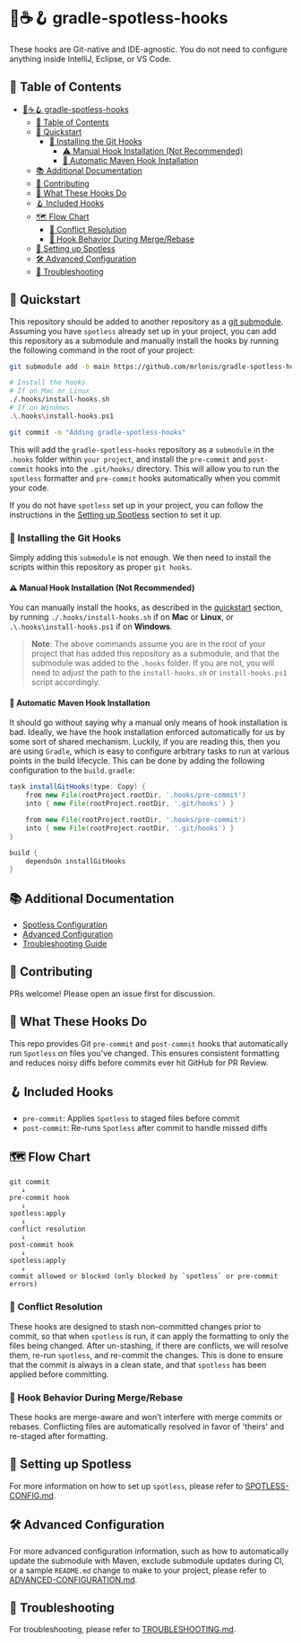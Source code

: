 # 🧼☕🪝 gradle-spotless-hooks

These hooks are Git-native and IDE-agnostic. You do not need to configure anything inside IntelliJ, Eclipse, or VS Code.

## 📑 Table of Contents

- [🧼☕🪝 gradle-spotless-hooks](#-gradle-spotless-hooks)
  - [📑 Table of Contents](#-table-of-contents)
  - [🚀 Quickstart](#-quickstart)
    - [🔧 Installing the Git Hooks](#-installing-the-git-hooks)
      - [⚠️ Manual Hook Installation (Not Recommended)](#️-manual-hook-installation-not-recommended)
      - [🤖 Automatic Maven Hook Installation](#-automatic-maven-hook-installation)
  - [📚 Additional Documentation](#-additional-documentation)
  - [🤝 Contributing](#-contributing)
  - [🧩 What These Hooks Do](#-what-these-hooks-do)
  - [🪝 Included Hooks](#-included-hooks)
  - [🗺️ Flow Chart](#️-flow-chart)
    - [🔀 Conflict Resolution](#-conflict-resolution)
    - [🧭 Hook Behavior During Merge/Rebase](#-hook-behavior-during-mergerebase)
  - [🧼 Setting up Spotless](#-setting-up-spotless)
  - [🛠️ Advanced Configuration](#️-advanced-configuration)
  - [🧯 Troubleshooting](#-troubleshooting)

## 🚀 Quickstart

This repository should be added to another repository as a [git submodule](https://git-scm.com/book/en/v2/Git-Tools-Submodules). Assuming you have `spotless` already set up in your project, you can add this repository as a submodule and manually install the hooks by running the following command in the root of your project:

```sh
git submodule add -b main https://github.com/mrlonis/gradle-spotless-hooks.git .hooks/

# Install the hooks
# If on Mac or Linux
./.hooks/install-hooks.sh
# If on Windows
.\.hooks\install-hooks.ps1

git commit -m "Adding gradle-spotless-hooks"
```

This will add the `gradle-spotless-hooks` repository as a `submodule` in the `.hooks` folder within `your project`, and install the `pre-commit` and `post-commit` hooks into the `.git/hooks/` directory. This will allow you to run the `spotless` formatter and `pre-commit` hooks automatically when you commit your code.

If you do not have `spotless` set up in your project, you can follow the instructions in the [Setting up Spotless](#-setting-up-spotless) section to set it up.

### 🔧 Installing the Git Hooks

Simply adding this `submodule` is not enough. We then need to install the scripts within this repository as proper `git hooks`.

#### ⚠️ Manual Hook Installation (Not Recommended)

You can manually install the hooks, as described in the [quickstart](#-quickstart) section, by running `./.hooks/install-hooks.sh` if on **Mac** or **Linux**, or `.\.hooks\install-hooks.ps1` if on **Windows**.

> **Note**: The above commands assume you are in the root of your project that has added this repository as a submodule, and that the submodule was added to the `.hooks` folder. If you are not, you will need to adjust the path to the `install-hooks.sh` or `install-hooks.ps1` script accordingly.

#### 🤖 Automatic Maven Hook Installation

It should go without saying why a manual only means of hook installation is bad. Ideally, we have the hook installation enforced automatically for us by some sort of shared mechanism. Luckily, if you are reading this, then you are using `Gradle`, which is easy to configure arbitrary tasks to run at various points in the build lifecycle. This can be done by adding the following configuration to the `build.gradle`:

```groovy
task installGitHooks(type: Copy) {
    from new File(rootProject.rootDir, '.hooks/pre-commit')
    into { new File(rootProject.rootDir, '.git/hooks') }

    from new File(rootProject.rootDir, '.hooks/pre-commit')
    into { new File(rootProject.rootDir, '.git/hooks') }
}

build {
    dependsOn installGitHooks
}
```

## 📚 Additional Documentation

- [Spotless Configuration](./docs/SPOTLESS-CONFIG.md)
- [Advanced Configuration](./docs/ADVANCED-CONFIGURATION.md)
- [Troubleshooting Guide](./docs/TROUBLESHOOTING.md)

## 🤝 Contributing

PRs welcome! Please open an issue first for discussion.

## 🧩 What These Hooks Do

This repo provides Git `pre-commit` and `post-commit` hooks that automatically run `Spotless` on files you've changed. This ensures consistent formatting and reduces noisy diffs before commits ever hit GitHub for PR Review.

## 🪝 Included Hooks

- `pre-commit`: Applies `Spotless` to staged files before commit
- `post-commit`: Re-runs `Spotless` after commit to handle missed diffs

## 🗺️ Flow Chart

```pqsql
git commit
   ↓
pre-commit hook
   ↓
spotless:apply
   ↓
conflict resolution
   ↓
post-commit hook
   ↓
spotless:apply
   ↓
commit allowed or blocked (only blocked by `spotless` or pre-commit errors)
```

### 🔀 Conflict Resolution

These hooks are designed to stash non-committed changes prior to commit, so that when `spotless` is run, it can apply the formatting to only the files being changed. After un-stashing, if there are conflicts, we will resolve them, re-run `spotless`, and re-commit the changes. This is done to ensure that the commit is always in a clean state, and that `spotless` has been applied before committing.

### 🧭 Hook Behavior During Merge/Rebase

These hooks are merge-aware and won’t interfere with merge commits or rebases. Conflicting files are automatically resolved in favor of 'theirs' and re-staged after formatting.

## 🧼 Setting up Spotless

For more information on how to set up `spotless`, please refer to [SPOTLESS-CONFIG.md](./docs/SPOTLESS-CONFIG.md).

## 🛠️ Advanced Configuration

For more advanced configuration information, such as how to automatically update the submodule with Maven, exclude submodule updates during CI, or a sample `README.md` change to make to your project, please refer to [ADVANCED-CONFIGURATION.md](./docs/ADVANCED-CONFIGURATION.md).

## 🧯 Troubleshooting

For troubleshooting, please refer to [TROUBLESHOOTING.md](./docs/TROUBLESHOOTING.md).
